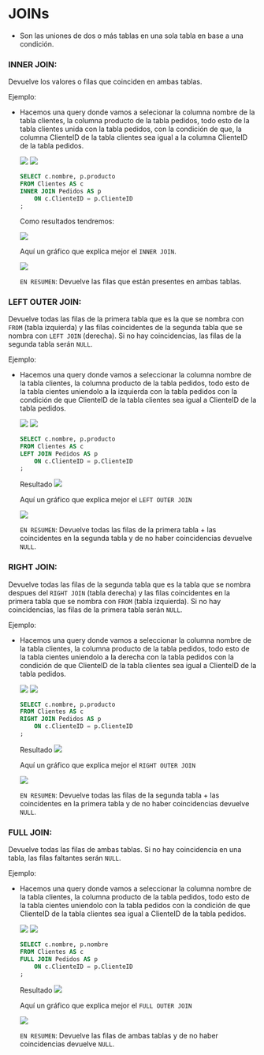# JOINs

- Son las uniones de dos o más tablas en una sola tabla en base a una condición.

### INNER JOIN:
Devuelve los valores o filas que coinciden en ambas tablas.

Ejemplo:

- Hacemos una query donde vamos a selecionar la columna nombre de la tabla clientes, la columna producto de la tabla pedidos, todo esto de la tabla clientes unida con la tabla pedidos, con la condición de que, la columna ClienteID de la tabla clientes sea igual a la columna ClienteID de la tabla pedidos.

    <img src="./src/Clientes.png">
    <img src="./src/Pedidos.png">

    ```sql
    SELECT c.nombre, p.producto
    FROM Clientes AS c
    INNER JOIN Pedidos AS p
        ON c.ClienteID = p.ClienteID
    ;
    ```

    Como resultados tendremos:

    <img src="./src/resultINNERJOIN.png">

    Aquí un gráfico que explica mejor el `INNER JOIN`.

    <img src="./src/INNERJOIN.png">

    `EN RESUMEN`: Devuelve las filas que están presentes en ambas tablas.


### LEFT OUTER JOIN:
Devuelve todas las filas de la primera tabla que es la que se nombra con `FROM` (tabla izquierda) y las filas coincidentes de la segunda tabla que se nombra con `LEFT JOIN` (derecha). Si no hay coincidencias, las filas de la segunda tabla serán `NULL`.

Ejemplo:

- Hacemos una query donde vamos a seleccionar la columna nombre de la tabla clientes, la columna producto de la tabla pedidos, todo esto de la tabla cientes uniendolo a la izquierda con la tabla pedidos con la condición de que ClienteID de la tabla clientes sea igual a ClienteID de la tabla pedidos.

    <img src="./src/Clientes.png">
    <img src="./src/Pedidos.png">

    ```sql
    SELECT c.nombre, p.producto
    FROM Clientes AS c
    LEFT JOIN Pedidos AS p
        ON c.ClienteID = p.ClienteID
    ;
    ```

    Resultado
    <img src="./src/resultLEFTJOIN.png">

    Aquí un gráfico que explica mejor el `LEFT OUTER JOIN`

    <img src="./src/LEFTJOIN.png">

    `EN RESUMEN`: Devuelve todas las filas de la primera tabla + las coincidentes en la segunda tabla y de no haber coincidencias devuelve `NULL`.

### RIGHT JOIN:
Devuelve todas las filas de la segunda tabla que es la tabla que se nombra despues del `RIGHT JOIN` (tabla derecha) y las filas coincidentes en la primera tabla que se nombra con `FROM` (tabla izquierda). Si no hay coincidencias, las filas de la primera tabla serán `NULL`.

Ejemplo:

- Hacemos una query donde vamos a seleccionar la columna nombre de la tabla clientes, la columna producto de la tabla pedidos, todo esto de la tabla cientes uniendolo a la derecha con la tabla pedidos con la condición de que ClienteID de la tabla clientes sea igual a ClienteID de la tabla pedidos.

    <img src="./src/Clientes.png">
    <img src="./src/Pedidos.png">

    ```sql
    SELECT c.nombre, p.producto
    FROM Clientes AS c
    RIGHT JOIN Pedidos AS p
        ON c.ClienteID = p.ClienteID
    ;
    ```

    Resultado
    <img src="./src/resultRIGHTJOIN.png">

    Aquí un gráfico que explica mejor el `RIGHT OUTER JOIN`

    <img src="./src/RIGHTJOIN.png">

    `EN RESUMEN`: Devuelve todas las filas de la segunda tabla + las coincidentes en la primera tabla y de no haber coincidencias devuelve `NULL`.


### FULL JOIN:
Devuelve todas las filas de ambas tablas. Si no hay coincidencia en una tabla, las filas faltantes serán `NULL`.

Ejemplo:

-  Hacemos una query donde vamos a seleccionar la columna nombre de la tabla clientes, la columna producto de la tabla pedidos, todo esto de la tabla cientes uniendolo con la tabla pedidos con la condición de que ClienteID de la tabla clientes sea igual a ClienteID de la tabla pedidos.

    <img src="./src/Clientes.png">
    <img src="./src/Pedidos.png">

    ```sql
    SELECT c.nombre, p.nombre
    FROM Clientes AS c
    FULL JOIN Pedidos AS p
        ON c.ClienteID = p.ClienteID
    ;
    ```

    Resultado
    <img src="./src/resultFULLJOIN.png">

    Aquí un gráfico que explica mejor el `FULL OUTER JOIN`

    <img src="./src/FULLJOIN.png">

    `EN RESUMEN`: Devuelve las filas de ambas tablas y de no haber coincidencias devuelve `NULL`.